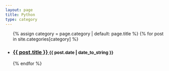 ```yaml
---
layout: page
title: Python
type: category
---
```

<ul class="posts-list">
  
  {% assign category = page.category | default: page.title %}
  {% for post in site.categories[category] %}
    <li>
      <h3>
        <a href="{{ site.baseurl }}{{ post.url }}">
          {{ post.title }}
        </a>
        <small>{{ post.date | date_to_string }}</small>
      </h3>
    </li>
  {% endfor %}
  
</ul>
